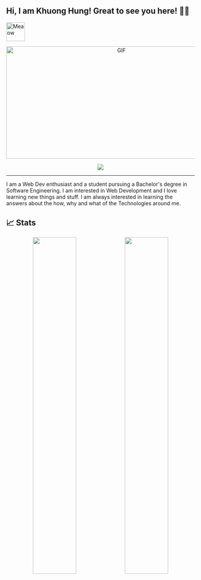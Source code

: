 ## Hi, I am Khuong Hung! Great to see you here! 👋🏻  

<img src="https://i.imgur.com/veZrcC7.gif" alt="Meaow" width="50" /> 


<p align='center'>
    <img alt='GIF' src='https://cdn.dribbble.com/users/720825/screenshots/3253310/media/b0b58ffa7bd7542a0445f0bbaffb2c9a.gif?raw=true' width='600' height='300' />
</p>


<p align="center">
  <a href="https://github.com/DenverCoder1/readme-typing-svg"><img src="https://readme-typing-svg.herokuapp.com?lines=Software+engineer;Back+End+Developer;%20Open%20Source%20|%20IOS+DEV%20|%20Web+Development;%20Always%20learning%20new%20things&center=true&width=580&height=45"></a>
<a>
<hr/>

I am a Web Dev enthusiast and a student pursuing a Bachelor's degree in Software Engineering. I am interested in Web Development and I love learning new things and stuff. I am always interested in learning the answers about the how, why and what of the Technologies around me.

## 📈 Stats
<p align="center">
	
  <img width="48%" src="https://github-readme-stats.vercel.app/api?username=khuonghung&show_icons=true&theme=tokyonight" />
  <img width="48%" src="https://github-readme-streak-stats.herokuapp.com/?user=khuonghung&theme=tokyonight" />
</p>

